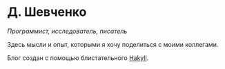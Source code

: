 Д. Шевченко
===========
*Программист, исследователь, писатель*

Здесь мысли и опыт, которыми я хочу поделиться с моими коллегами.

Блог создан с помощью блистательного [Hakyll](http://jaspervdj.be/hakyll/).
